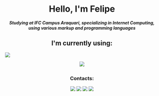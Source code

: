 <h1 align="center">Hello, I'm Felipe</h1>
<h5 align="center">Studying at IFC Campus Araquari, specializing in Internet Computing, using various markup and programming languages</h5>

<h2 align="center">I'm currently using:</h2>

![](https://github.com/FelipeRotermel/ReadmeGif/blob/main/bloons.gif)

<p align="center">
  <a href="https://skillicons.dev">
    <img src="https://skillicons.dev/icons?i=html,js,css,vue,python,react,django,mysql" />
  </a>
</p>

<h2></h2>

<h3 align="center">Contacts:</h3>
<div align="center">
<a href="https://www.youtube.com/channel/UCZ440GbTz-HWIRZjVqZVi3w" target="_blank"><img loading="lazy" src="https://img.shields.io/badge/YouTube-FF0000?style=for-the-badge&logo=youtube&logoColor=white" target="_blank"></a>
<a href="https://instagram.com/feliperotermel" target="_blank"><img loading="lazy" src="https://img.shields.io/badge/-Instagram-%23E4405F?style=for-the-badge&logo=instagram&logoColor=white" target="_blank"></a>
<a href = "mailto:feliperotermell@gmail.com"><img loading="lazy" src="https://img.shields.io/badge/Gmail-D14836?style=for-the-badge&logo=gmail&logoColor=white" target="_blank"></a>
<a href = "https://steamcommunity.com/id/XDfelipe/"><img loading="lazy" src="https://img.shields.io/badge/Steam-000000?style=for-the-badge&logo=steam&logoColor=white" target="_blank"></a>
</div>

